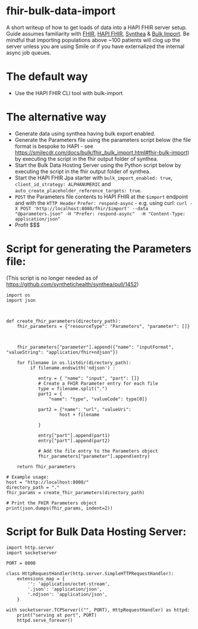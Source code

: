 # fhir-bulk-data-import

A short writeup of how to get loads of data into a HAPI FHIR server setup. Guide assumes familiarity with [FHIR](hl7.org/fhir), [HAPI FHIR](https://github.com/hapifhir/hapi-fhir-jpaserver-starter), [Synthea](https://github.com/synthetichealth/synthea) & [Bulk Import](https://github.com/smart-on-fhir/bulk-import/blob/master/import-manifest.md). Be mindful that importing populations above ~100 patients will clog up the server unless you are using Smile or if you have externalized the internal async job queues.

# The default way
* Use the HAPI FHIR CLI tool with bulk-import

# The alternative way
* Generate data using synthea having bulk export enabled.
* Generate the Parameters file using the parameters script below (the file format is bespoke to HAPI - see https://smilecdr.com/docs/bulk/fhir_bulk_import.html#fhir-bulk-import) by executing the script in the fhir output folder of synthea.
* Start the Bulk Data Hosting Server using the Python script below by executing the script in the fhir output folder of synthea.
* Start the HAPI FHIR Jpa starter with `bulk_import_enabled: true`, `client_id_strategy: ALPHANUMERIC` and `auto_create_placeholder_reference_targets: true`.
* `POST` the Parameters file contents to HAPI FHIR at the `$import` endpoint and with the `HTTP Header` `Prefer: respond-async` - e.g. using curl: `curl -X POST 'http://localhost:8080/fhir/$import' --data "@parameters.json" -H "Prefer: respond-async"  -H "Content-Type: application/json"`
* Profit $$$

# Script for generating the Parameters file:
(This script is no longer needed as of https://github.com/synthetichealth/synthea/pull/1452)
```
import os
import json



def create_fhir_parameters(directory_path):
    fhir_parameters = {"resourceType": "Parameters", "parameter": []}

    

    fhir_parameters["parameter"].append({"name": "inputFormat", "valueString": "application/fhir+ndjson"})
  
    for filename in os.listdir(directory_path):
         if filename.endswith('ndjson') :
         
            entry = { "name": "input", "part": []}
            # Create a FHIR Parameter entry for each file
            type = filename.split(".")
            part1 = {
                "name": "type", "valueCode": type[0]}

            part2 = {"name": "url", "valueUri": 
                    host + filename
                
            }

            entry["part"].append(part1)
            entry["part"].append(part2)

            # Add the file entry to the Parameters object
            fhir_parameters["parameter"].append(entry)

    return fhir_parameters

# Example usage:
host = "http://localhost:8000/"
directory_path = "."
fhir_params = create_fhir_parameters(directory_path)

# Print the FHIR Parameters object
print(json.dumps(fhir_params, indent=2))

```

# Script for Bulk Data Hosting Server:

```
import http.server
import socketserver

PORT = 8000

class HttpRequestHandler(http.server.SimpleHTTPRequestHandler):
    extensions_map = {
        '': 'application/octet-stream',
        '.json': 'application/json',
        '.ndjson': 'application/json',
    }

with socketserver.TCPServer(("", PORT), HttpRequestHandler) as httpd:
    print("serving at port", PORT)
    httpd.serve_forever()

```
